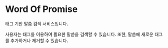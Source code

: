 # Word Of Promise

태그 기반 말씀 검색 서비스입니다.

사용자는 태그를 이용하여 필요한 말씀을 검색할 수 있습니다.
또한, 말씀에 새로운 태그를 추가하거나 제거할 수 있습니다.
